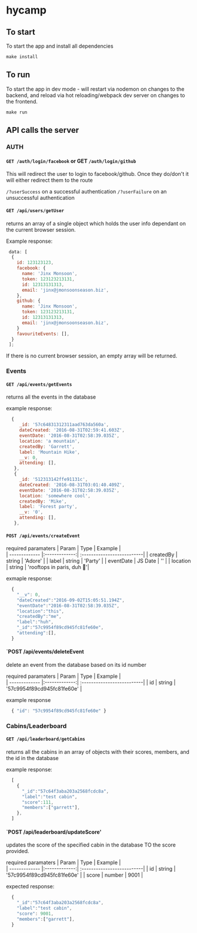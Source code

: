 # hycamp

## To start

To start the app and install all dependencies

```make install```

## To run

To start the app in dev mode - will restart via nodemon on changes to the backend, and reload via hot reloading/webpack dev server on changes to the frontend.

```make run```

## API calls the server

### AUTH

#### `GET /auth/login/facebook` or GET `/auth/login/github`

This will redirect the user to login to facebook/github. Once they do/don't it will either redirect them to the route

`/?userSuccess` on a successful authentication 
`/?userFailure` on an unsuccessful authentication


#### `GET /api/users/getUser`

returns an array of a single object which holds the user info dependant on the current browser session.

Example response:
```Javascript
 data: [
  {
    id: 123123123,
    facebook: {
      name: 'Jinx Monsoon',
      token: 123123213131,
      id: 12313131313,
      email: 'jinx@jmonsoonseason.biz',
    },
    github: {
      name: 'Jinx Monsoon',
      token: 123123213131,
      id: 12313131313,
      email: 'jinx@jmonsoonseason.biz',
    }
    favouriteEvents: [],
  }
 ];
```

If there is no current browser session, an empty array will be returned.

### Events

#### `GET /api/events/getEvents`

returns all the events in the database

example response: 
```javascript
  {
     _id: '57c64831312311aad763da560a',
     dateCreated: '2016-08-31T02:59:41.603Z',
     eventDate: '2016-08-31T02:58:39.035Z',
     location: 'a mountain',
     createdBy: 'Garrett',
     label: 'Mountain Hike',
     __v: 0,
     attending: [],
   },
   {
     _id: '512313142ffe91131c',
     dateCreated: '2016-08-31T03:01:40.409Z',
     eventDate: '2016-08-31T02:58:39.035Z',
     location: 'somewhere cool',
     createdBy: 'Mike',
     label: 'Forest party',
     __v: '0',
     attending: [],
   },
```

#### `POST /api/events/createEvent`

required paramaters
| Param         | Type          | Example                    |    
| ------------- |:-------------:| :--------------------------|
| createdBy     | string        | 'Adore'                    |
| label         | string        | 'Party'                    |
| eventDate     | JS Date       | '' |
| location      | string        | 'rooftops in paris, duh 💁'|

exmaple response:
```javascript
  {
    "__v": 0,
    "dateCreated":"2016-09-02T15:05:51.194Z",
    "eventDate":"2016-08-31T02:58:39.035Z",
    "location":"this",
    "createdBy":"me",
    "label":"huh",
    "_id":"57c9954f89cd945fc81fe60e",
    "attending":[],
  }
```

#### `POST /api/events/deleteEvent

delete an event from the database based on its id number

required paramaters
| Param         | Type          | Example                    |    
| ------------- |:-------------:| :--------------------------|
| id            | string        | '57c9954f89cd945fc81fe60e' |

example response
```javascript
  { "id": "57c9954f89cd945fc81fe60e" }
```

### Cabins/Leaderboard

#### `GET /api/leaderboard/getCabins`

returns all the cabins in an array of objects with their scores, members, and the id in the database

example response:
```javascript
  [
    {
      "_id":"57c64f3aba203a2568fcdc8a",
      "label":"test cabin",
      "score":111,
      "members":["garrett"],
    },
  ]
```
#### `POST /api/leaderboard/updateScore'

updates the score of the specified cabin in the database TO the score provided.

required paramaters
| Param         | Type          | Example                    |    
| ------------- |:-------------:| :--------------------------|
| id            | string        | '57c9954f89cd945fc81fe60e' |
| score         | number        | 9001                       |

expected response:

```javascript
  {
    "_id":"57c64f3aba203a2568fcdc8a",
    "label":"test cabin",
    "score": 9001,
    "members":["garrett"],
  }
```



